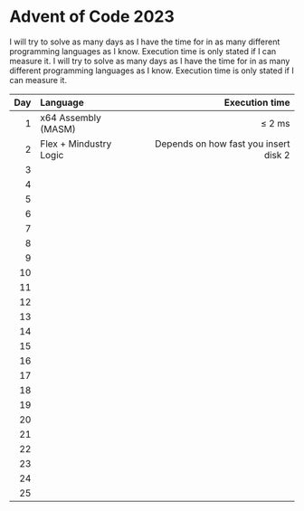 # Advent of Code 2023

I will try to solve as many days as I have the time for in as many different programming languages as I know. Execution time is only stated if I can measure it.
I will try to solve as many days as I have the time for in as many different programming languages as I know. Execution time is only stated if I can measure it.

| Day | Language                                    | Execution time
|----:|:--------------------------------------------|---------------:
|   1 | x64 Assembly (MASM)                         | &le; 2 ms
|   2 | Flex + Mindustry Logic                      | Depends on how fast you insert disk 2
|   3 | |
|   4 | |
|   5 | |
|   6 | |
|   7 | |
|   8 | |
|   9 | |
|  10 | |
|  11 | |
|  12 | |
|  13 | |
|  14 | |
|  15 | |
|  16 | |
|  17 | |
|  18 | |
|  19 | |
|  20 | |
|  21 | |
|  22 | |
|  23 | |
|  24 | |
|  25 | |
